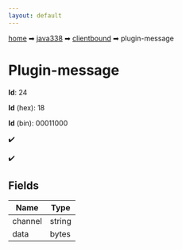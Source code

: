 ```yaml
---
layout: default
---
```


[home](/) ➡ [java338](/protocol/java338) ➡ [clientbound](/protocol/java338/clientbound) ➡ plugin-message

# Plugin-message

**Id**: 24

**Id** (hex): 18

**Id** (bin): 00011000

✔️

✔️

## Fields

Name | Type
---|---
channel | string
data | bytes

